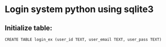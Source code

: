 # Login system python using sqlite3

## Initialize table:

```
CREATE TABLE login_ex (user_id TEXT, user_email TEXT, user_pass TEXT)

```
